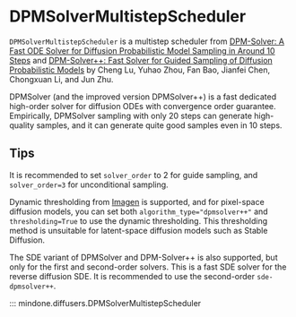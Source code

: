 <!--Copyright 2025 The HuggingFace Team. All rights reserved.

Licensed under the Apache License, Version 2.0 (the "License"); you may not use this file except in compliance with
the License. You may obtain a copy of the License at

http://www.apache.org/licenses/LICENSE-2.0

Unless required by applicable law or agreed to in writing, software distributed under the License is distributed on
an "AS IS" BASIS, WITHOUT WARRANTIES OR CONDITIONS OF ANY KIND, either express or implied. See the License for the
specific language governing permissions and limitations under the License.
-->

# DPMSolverMultistepScheduler

`DPMSolverMultistepScheduler` is a multistep scheduler from [DPM-Solver: A Fast ODE Solver for Diffusion Probabilistic Model Sampling in Around 10 Steps](https://huggingface.co/papers/2206.00927) and [DPM-Solver++: Fast Solver for Guided Sampling of Diffusion Probabilistic Models](https://huggingface.co/papers/2211.01095) by Cheng Lu, Yuhao Zhou, Fan Bao, Jianfei Chen, Chongxuan Li, and Jun Zhu.

DPMSolver (and the improved version DPMSolver++) is a fast dedicated high-order solver for diffusion ODEs with convergence order guarantee. Empirically, DPMSolver sampling with only 20 steps can generate high-quality
samples, and it can generate quite good samples even in 10 steps.

## Tips

It is recommended to set `solver_order` to 2 for guide sampling, and `solver_order=3` for unconditional sampling.

Dynamic thresholding from [Imagen](https://huggingface.co/papers/2205.11487) is supported, and for pixel-space
diffusion models, you can set both `algorithm_type="dpmsolver++"` and `thresholding=True` to use the dynamic
thresholding. This thresholding method is unsuitable for latent-space diffusion models such as
Stable Diffusion.

The SDE variant of DPMSolver and DPM-Solver++ is also supported, but only for the first and second-order solvers. This is a fast SDE solver for the reverse diffusion SDE. It is recommended to use the second-order `sde-dpmsolver++`.

::: mindone.diffusers.DPMSolverMultistepScheduler
